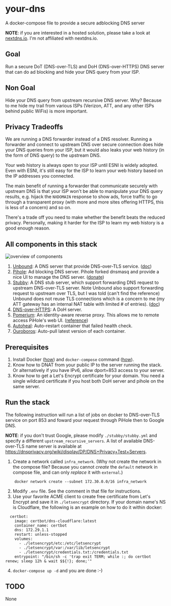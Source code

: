 # your-dns
A docker-compose file to provide a secure adblocking DNS server

**NOTE**: if you are interested in a hosted solution, please take a look at
[nextdns.io](https://nextdns.io). I'm not affiliated with nextdns.io.

## Goal

Run a secure DoT (DNS-over-TLS) and DoH (DNS-over-HTTPS) DNS server that
can do ad blocking and hide your DNS query from your ISP.

## Non Goal

Hide your DNS query from upstream recursive DNS server. Why? Because to
me hide my trail from various ISPs (Verizon, ATT, and any other ISPs
behind public WiFis) is more important.

## Privacy Tradeoffs

We are running a DNS forwarder instead of a DNS resolver. Running a
forwarder and connect to upstream DNS over secure connection does hide
your DNS queries from your ISP, but it would also leaks your web history
(in the form of DNS query) to the upstream DNS.

Your web history is always open to your ISP until ESNI is widely
adopted. Even with ESNI, it's still easy for the ISP to learn your web
history based on the IP addresses you connected.

The main benefit of running a forwarder that communicate securely with
upstream DNS is that your ISP won't be able to manipulate your DNS query
results, e.g. hijack the `NXDOMAIN` response to show ads, force traffic
to go through a transparent proxy (with more and more sites offering
HTTPS, this is less of a concern) and so on.

There's a trade off you need to make whether the benefit beats the
reduced privacy. Personally, making it harder for the ISP to learn my web
history is a good enough reason.

## All components in this stack

![overview of components](https://g.gravizo.com/source/svg?https://raw.githubusercontent.com/yegle/your-dns/master/graph.dot)

1. [Unbound](https://nlnetlabs.nl/projects/unbound/about/): A DNS server
   that provide DNS-over-TLS service.
   ([doc](https://nlnetlabs.nl/documentation/unbound/unbound.conf/))
1. [Pihole](https://pi-hole.net): Ad blocking DNS server. Pihole forked
   dnsmasq and provide a nice UI to manage the DNS server.
   ([donate](https://pi-hole.net/donate/))
1. [Stubby](https://dnsprivacy.org/wiki/display/DP/DNS+Privacy+Daemon+-+Stubby):
   A DNS stub server, which support forwarding DNS request to upstream
   DNS-over-TLS server. Note Unbound also support forwarding request to
   upstream over TLS, but I was told (can't find the reference) Unbound
   does not reuse TLS connections which is a concern to me (my ATT
   gateway has an internal NAT table with limited # of entries).
   ([doc](https://dnsprivacy.org/wiki/display/DP/Configuring+Stubby))
1. [DNS-over-HTTPS](https://github.com/m13253/dns-over-https): A DoH
   server.
1. [Pomerium](https://pomerium.io): An identity-aware reverse proxy. This
   allows me to remote access PiHole's web UI.
   ([reference](https://www.pomerium.io/reference/))
1. [Autoheal](https://github.com/willfarrell/docker-autoheal):
   Auto-restart container that failed health check.
1. [Ouroboros](https://github.com/pyouroboros/ouroboros): Auto-pull
   latest version of each container.

## Prerequisites

1. Install Docker ([how](https://docs.docker.com/v17.12/install/)) and
   `docker-compose` command
   ([how](https://docs.docker.com/compose/install/)).
1. Know how to DNAT from your public IP to the server running the stack.
   Or alternatively if you have IPv6, allow dport=853 access to your
   server.
1. Know how to get a Let's Encrypt certificate for your domain. You need
   a single wildcard certificate if you host both DoH server and pihole
   on the same server.

## Run the stack

The following instruction will run a list of jobs on docker to
DNS-over-TLS service on port 853 and foward your request through PiHole
then to Google DNS.

**NOTE**: if you don't trust Google, please modify `./stubby/stubby.yml` and
specify a different `upstream_recursive_servers`. A list of available
DNS-over-TLS name server is available at
https://dnsprivacy.org/wiki/display/DP/DNS+Privacy+Test+Servers.

1. Create a network called `infra_network`. (Why not create the network
   in the compose file? Because you cannot *create* the `default` network
   in compose file, and can only *replace* it with `external`.)
```
    docker network create --subnet 172.30.0.0/16 infra_network
```
2. Modify `.env` file. See the comment in that file for instructions.
3. Use your favorite ACME client to create free certificate from Let's
   Encrypt and save it in `./letsencrypt` directory. If your domain
   name's NS is Cloudflare, the following is an example on how to do it
   within docker:
```
  certbot:
    image: certbot/dns-cloudflare:latest
    container_name: certbot
    dns: 172.29.1.1
    restart: unless-stopped
    volumes:
      - ./letsencrypt/etc:/etc/letsencrypt
      - ./letsencrypt/var:/var/lib/letsencrypt
      - ./letsencrypt/credentials.txt:/credentials.txt
    entrypoint: "/bin/sh -c 'trap exit TERM; while :; do certbot renew; sleep 12h & wait $${!}; done;'"
```
4. `docker-compose up -d` and you are done :-)

## TODO

None
